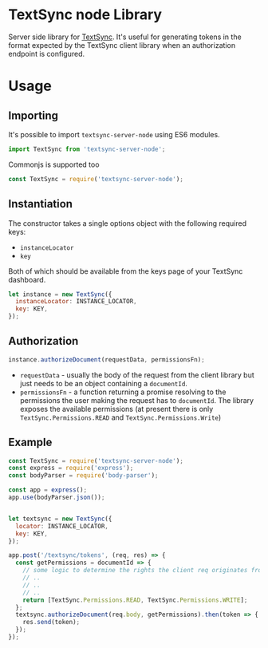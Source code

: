 # TextSync node Library


Server side library for [TextSync](https://pusher.com/textsync).  It's useful
for generating tokens in the format expected by the TextSync client library
when an authorization endpoint is configured.

# Usage
## Importing

It's possible to import `textsync-server-node` using ES6 modules.

```js
import TextSync from 'textsync-server-node';
```

Commonjs is supported too

```js
const TextSync = require('textsync-server-node');
```

## Instantiation

The constructor takes a single options object with the following required keys:

- `instanceLocator`
- `key`

Both of which should be available from the keys page of your TextSync dashboard.

```js
let instance = new TextSync({
  instanceLocator: INSTANCE_LOCATOR,
  key: KEY,
});
```

## Authorization

```js
instance.authorizeDocument(requestData, permissionsFn);
```

- `requestData` - usually the body of the request from the client library but
  just needs to be an object containing a `documentId`.
- `permissionsFn` - a function returning a promise resolving to the permissions
  the user making the request has to `documentId`. The library exposes the
  available permissions (at present there is only `TextSync.Permissions.READ`
  and `TextSync.Permissions.Write`)



## Example

```js
const TextSync = require('textsync-server-node');
const express = require('express');
const bodyParser = require('body-parser');

const app = express();
app.use(bodyParser.json());


let textsync = new TextSync({
  locator: INSTANCE_LOCATOR,
  key: KEY,
});

app.post('/textsync/tokens', (req, res) => {
  const getPermissions = documentId => {
    // some logic to determine the rights the client req originates from has
    // ..
    // ..
    // ..
    return [TextSync.Permissions.READ, TextSync.Permissions.WRITE];
  };
  textsync.authorizeDocument(req.body, getPermissions).then(token => {
    res.send(token);
  });
});
```

